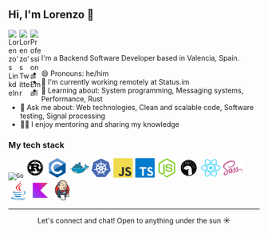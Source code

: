 ## Hi, I'm Lorenzo  👋

<a href="https://www.linkedin.com/in/lorenzodelgado/">
  <img align="left" alt="Lorenzo's LinkdeIn" width="22px" src="https://cdn.jsdelivr.net/npm/simple-icons@v3/icons/linkedin.svg" />
</a>
<a href="https://twitter.com/LNSD_es">
  <img align="left" alt="Lorenzo's Twitter" width="22px" src="https://cdn.jsdelivr.net/npm/simple-icons@v3/icons/twitter.svg" />
</a>
<a href="mailto:lnsdev@proton.me">
  <img align="left" alt="Professional Email" width="22px" src="https://cdn.jsdelivr.net/npm/simple-icons@v3/icons/gmail.svg" />
</a>
<br>
<br>

I'm a Backend Software Developer based in Valencia, Spain.
<br>

- 😄 Pronouns: he/him
- 🏢 I'm currently working remotely at Status.im
- 🌱 Learning about: System programming, Messaging systems, Performance, Rust
- 💬 Ask me about: Web technologies, Clean and scalable code, Software testing, Signal processing
- 🧑‍🏫 I enjoy mentoring and sharing my knowledge

### My tech stack

<p align="left">
  <code><img src="https://github.com/abranhe/programming-languages-logos/blob/master/src/go/go_48x48.png" alt="Go" width="40" height="40"/></code>
  <code><img src="https://github.com/devicons/devicon/blob/master/icons/rust/rust-plain.svg" alt="Rust" width="40" height="40"/></code>
  <code><img src="https://github.com/devicons/devicon/blob/master/icons/c/c-original.svg" alt="C" width="40" height="40"/></code>
  <code><img src="https://github.com/devicons/devicon/blob/master/icons/docker/docker-original.svg" alt="Docker" width="40" height="40"/></code>
  <code><img src="https://github.com/devicons/devicon/blob/master/icons/kubernetes/kubernetes-plain.svg" alt="Kubernetes" width="40" height="40"/></code>
  <code><img src="https://github.com/devicons/devicon/blob/master/icons/javascript/javascript-original.svg" alt="JavaScript" width="40" height="40"/></code>
  <code><img src="https://github.com/devicons/devicon/blob/master/icons/typescript/typescript-original.svg" alt="TypeScript" width="40" height="40"/></code>
  <code><img src="https://github.com/devicons/devicon/blob/master/icons/nodejs/nodejs-original.svg" alt="NodeJS" width="40" height="40"/></code>
  <code><img src="https://github.com/devicons/devicon/blob/master/icons/denojs/denojs-original.svg" alt="Deno" width="40" height="40"/></code>
  <code><img src="https://github.com/devicons/devicon/blob/master/icons/react/react-original.svg" alt="React" width="40" height="40"/></code>
  <code><img src="https://github.com/devicons/devicon/blob/master/icons/sass/sass-original.svg" alt="Sass" width="40" height="40"/></code>
  <code><img src="https://github.com/devicons/devicon/blob/master/icons/java/java-original.svg" alt="Java" width="40" height="40"/></code>
  <code><img src="https://github.com/devicons/devicon/blob/master/icons/kotlin/kotlin-original.svg" alt="Kotlin" width="40" height="40"/></code>
  <code><img src="https://github.com/devicons/devicon/blob/master/icons/jenkins/jenkins-original.svg" alt="Jenkins CI" width="40" height="40"/></code>
</p>

---

<p align="center">Let's connect and chat! Open to anything under the sun ☀️</p>
